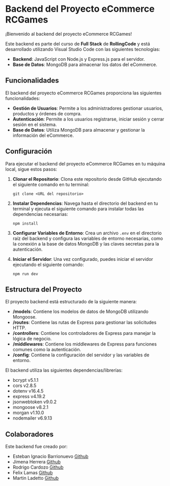 # Backend del Proyecto eCommerce RCGames

¡Bienvenido al backend del proyecto eCommerce RCGames!

Este backend es parte del curso de **Full Stack** de **RollingCode** y está desarrollado utilizando Visual Studio Code con las siguientes tecnologías:

- **Backend**: JavaScript con Node.js y Express.js para el servidor.
- **Base de Datos**: MongoDB para almacenar los datos del eCommerce.

## Funcionalidades

El backend del proyecto eCommerce RCGames proporciona las siguientes funcionalidades:

- **Gestión de Usuarios**: Permite a los administradores gestionar usuarios, productos y órdenes de compra.
- **Autenticación**: Permite a los usuarios registrarse, iniciar sesión y cerrar sesión en el sistema.
- **Base de Datos**: Utiliza MongoDB para almacenar y gestionar la información del eCommerce.

## Configuración

Para ejecutar el backend del proyecto eCommerce RCGames en tu máquina local, sigue estos pasos:

1. **Clonar el Repositorio**: Clona este repositorio desde GitHub ejecutando el siguiente comando en tu terminal:

    ```
    git clone <URL del repositorio>
    ```

2. **Instalar Dependencias**: Navega hasta el directorio del backend en tu terminal y ejecuta el siguiente comando para instalar todas las dependencias necesarias:

    ```
    npm install
    ```

3. **Configurar Variables de Entorno**: Crea un archivo `.env` en el directorio raíz del backend y configura las variables de entorno necesarias, como la conexión a la base de datos MongoDB y las claves secretas para la autenticación.

4. **Iniciar el Servidor**: Una vez configurado, puedes iniciar el servidor ejecutando el siguiente comando:

    ```
    npm run dev
    ```

## Estructura del Proyecto

El proyecto backend está estructurado de la siguiente manera:

- **/models**: Contiene los modelos de datos de MongoDB utilizando Mongoose.
- **/routes**: Contiene las rutas de Express para gestionar las solicitudes HTTP.
- **/controllers**: Contiene los controladores de Express para manejar la lógica de negocio.
- **/middlewares**: Contiene los middlewares de Express para funciones comunes como la autenticación.
- **/config**: Contiene la configuración del servidor y las variables de entorno.

El backend utiliza las siguientes dependencias/librerías:
- bcrypt v5.1.1
- cors v2.8.5
- dotenv v16.4.5
- express v4.19.2
- jsonwebtoken v9.0.2
- mongoose v8.2.1
- morgan v1.10.0
- nodemailer v6.9.13

## Colaboradores

Este backend fue creado por:

- Esteban Ignacio Barrionuevo [Github](https://github.com/3steban99)
- Jimena Herrera [Github](https://github.com/jimenaherrera22)
- Rodrigo Cardozo [Github](https://github.com/rodrigocardoso080488)
- Felix Lamas [Github](https://github.com/FelixLamas)
- Martin Ladetto [Github](https://github.com/mladetto)

